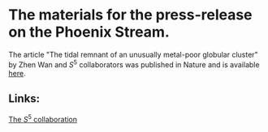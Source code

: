 # The materials for the press-release on the Phoenix Stream.

The article "The tidal remnant of an unusually metal-poor globular cluster" by Zhen Wan and $S^5$ collaborators was published in Nature and is available [here](https://www.nature.com/articles/s41586-020-2483-6). 

## Links:

[The $S^5$ collaboration](https://s5collab.github.io)

